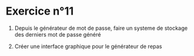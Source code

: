 # Exercice n°11

1. Depuis le générateur de mot de passe, faire un systeme de stockage des derniers mot de passe généré

2. Créer une interface graphique pour le générateur de repas